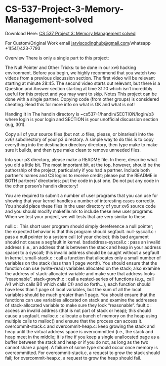 # CS-537-Project-3-Memory-Management-solved

Download Here: [CS 537 Project 3: Memory Management solved](https://jarviscodinghub.com/assignment/project-3-memory-management-solution/)

For Custom/Original Work email jarviscodinghub@gmail.com/whatsapp +1(541)423-7793

Overview
There is only a single part to this project:

The Null Pointer and Other Tricks: to be done in our xv6 hacking environment. Before you begin, we highly recommend that you watch two videos from a previous discussion section. The first video will be relevant starting at minute 28:45. The second video starts out relevant, but there is a Question and Answer section starting at time 31:10 which isn’t incredibly useful for this project and you may want to skip.
Notes
This project can be done with a single partner. Copying code (from other groups) is considered cheating. Read this for more info on what is OK and what is not!

Handing It In
The handin directory is ~cs537-1/handin/SECTION/login/p3 where login is your login and SECTION is your unofficial discussion section (e.g, 301).

Copy all of your source files (but not .o files, please, or binaries!) into the xv6/ subdirectory of your p3 directory. A simple way to do this is to copy everything into the destination directory directory, then type make to make sure it builds, and then type make clean to remove unneeded files.

Into your p3 directory, please make a README file. In there, describe what you did a little bit. The most important bit, at the top, however, should be the authorship of the project, particularly if you had a partner. Include both partner’s names and CS logins to receive credit; please put the README in BOTH partners’ directories; put the code in just one. Do not put any code in the other person’s handin directory!

You are required to submit a number of user programs that you can use for showing that your kernel handles a number of interesting cases correctly. You should place these files in the user directory of your xv6 source code and you should modify makefile.mk to include these new user programs. When we test your project, we will tests that are very similar to these.

null.c : This short user program should simply dereference a null pointer; the expected behavior is that this program should segfault.
null-syscall.c : pass a null pointer to a system call (of your choice); this bad argument should not cause a segfault in kernel.
badaddress-syscall.c : pass an invalid address (i.e., an address that is between the stack and heap in your address space) to a syscall; this invalid address should be caught without a segfault in kernel.
small-stack.c : call a function that allocates only a small number of variables on the stack (less than 1 page worth). You should ensure that the function can use (write-read) variables allocated on the stack; also examine the address of stack-allocated variable and make sure that address looks “reasonable”.
stack-growth.c : call a nested-series of functions (e.g., call A() which calls B() which calls C() and so forth…); each function should have less than 1 page of local variables, but the sum of all the local variables should be much greater than 1 page. You should ensure that the functions can use variables allocated on stack and examine the addresses of stack-allocated variable to make sure they look “reasonable”.
fault.c : access an invalid address (that is not part of stack or heap); this should cause a segfault.
malloc.c : allocate a bunch of memory on the heap using multiple calls to malloc() and ensure that the process can access it.
overcommit-stack.c and overcommit-heap.c: keep growing the stack and heap until the virtual address space is overcommitted (i.e., the stack and heap meet in the middle; it is fine if you keep a single unallocated page as a buffer between the stack and heap or if you do not, as long as the two cannot share a page). A failure of some type should occur once memory is overcommitted. For overcommit-stack.c, a request to grow the stack should fail; for overcommit-heap.c, a request to grow the heap should fail.
